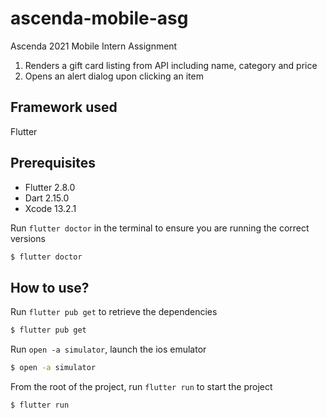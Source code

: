 # ascenda-mobile-asg
Ascenda 2021 Mobile Intern Assignment
1. Renders a gift card listing from API including name, category and price</li>
2. Opens an alert dialog upon clicking an item</li>

## Framework used
Flutter

## Prerequisites
* Flutter 2.8.0
* Dart 2.15.0
* Xcode 13.2.1

Run `flutter doctor` in the terminal to ensure you are running the correct versions
```bash
$ flutter doctor
```
## How to use?
Run `flutter pub get` to retrieve the dependencies
```bash
$ flutter pub get
```

Run `open -a simulator`, launch the ios emulator
```bash
$ open -a simulator
```

From the root of the project, run `flutter run` to start the project
```bash
$ flutter run
```
